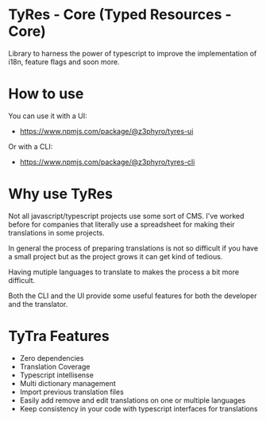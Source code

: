 # TyRes - Core (Typed Resources - Core)

Library to harness the power of typescript to improve the implementation of i18n, feature flags and soon more.

# How to use

You can use it with a UI:

- https://www.npmjs.com/package/@z3phyro/tyres-ui

Or with a CLI:

- https://www.npmjs.com/package/@z3phyro/tyres-cli

# Why use TyRes

Not all javascript/typescript projects use some sort of CMS. I've worked before for companies that literally use a spreadsheet for making their translations in some projects.

In general the process of preparing translations is not so difficult if you have a small project but as the project grows it can get kind of tedious.

Having mutiple languages to translate to makes the process a bit more difficult.

Both the CLI and the UI provide some useful features for both the developer and the translator.

# TyTra Features

- Zero dependencies
- Translation Coverage
- Typescript intellisense
- Multi dictionary management
- Import previous translation files
- Easily add remove and edit translations on one or multiple languages
- Keep consistency in your code with typescript interfaces for translations
